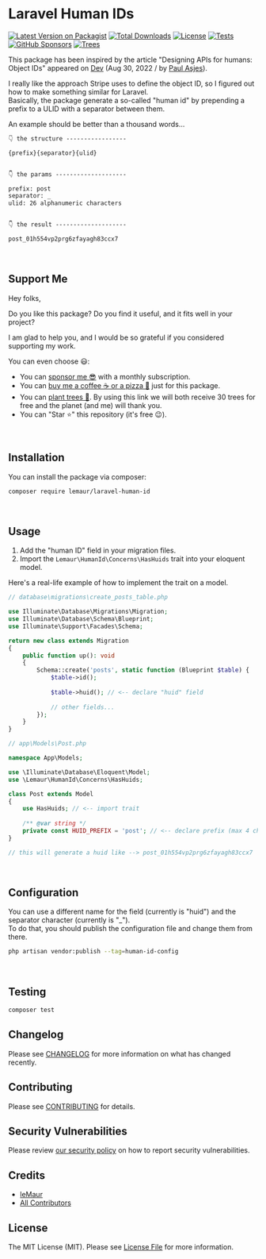 # Laravel Human IDs

[![Latest Version on Packagist](https://img.shields.io/packagist/v/lemaur/laravel-human-id.svg?style=flat-square)](https://packagist.org/packages/lemaur/laravel-human-id)
[![Total Downloads](https://img.shields.io/packagist/dt/lemaur/laravel-human-id.svg?style=flat-square)](https://packagist.org/packages/lemaur/laravel-human-id)
[![License](https://img.shields.io/packagist/l/lemaur/laravel-human-id.svg?style=flat-square&color=yellow)](https://github.com/leMaur/laravel-human-id/blob/main/LICENSE.md)
[![Tests](https://img.shields.io/github/actions/workflow/status/lemaur/laravel-human-id/run-tests.yml?label=tests&style=flat-square)](https://github.com/leMaur/laravel-human-id/actions/workflows/run-tests.yml)
[![GitHub Sponsors](https://img.shields.io/github/sponsors/lemaur?style=flat-square&color=ea4aaa)](https://github.com/sponsors/leMaur)
[![Trees](https://img.shields.io/badge/dynamic/json?color=yellowgreen&style=flat-square&label=Trees&query=%24.total&url=https%3A%2F%2Fpublic.offset.earth%2Fusers%2Flemaur%2Ftrees)](https://ecologi.com/lemaur?r=6012e849de97da001ddfd6c9)

This package has been inspired by the article "Designing APIs for humans: Object IDs" appeared on [Dev](https://dev.to/stripe/designing-apis-for-humans-object-ids-3o5a) (Aug 30, 2022 / by [Paul Asjes](https://dev.to/paulasjes)).

I really like the approach Stripe uses to define the object ID, so I figured out how to make something similar for Laravel.  
Basically, the package generate a so-called "human id" by prepending a prefix to a ULID with a separator between them.

An example should be better than a thousand words...

```md
👇 the structure -----------------

{prefix}{separator}{ulid}


👇 the params --------------------

prefix: post
separator: _
ulid: 26 alphanumeric characters


👇 the result --------------------

post_01h554vp2prg6zfayagh83ccx7
```

<br>

## Support Me

Hey folks,

Do you like this package? Do you find it useful, and it fits well in your project?

I am glad to help you, and I would be so grateful if you considered supporting my work.

You can even choose 😃:
* You can [sponsor me 😎](https://github.com/sponsors/leMaur) with a monthly subscription.
* You can [buy me a coffee ☕ or a pizza 🍕](https://github.com/sponsors/leMaur?frequency=one-time&sponsor=leMaur) just for this package.
* You can [plant trees 🌴](https://ecologi.com/lemaur?r=6012e849de97da001ddfd6c9). By using this link we will both receive 30 trees for free and the planet (and me) will thank you. 
* You can "Star ⭐" this repository (it's free 😉).

<br>

## Installation

You can install the package via composer:

```bash
composer require lemaur/laravel-human-id
```

<br>

## Usage

1. Add the "human ID" field in your migration files.    
2. Import the `Lemaur\HumanId\Concerns\HasHuids` trait into your eloquent model.

Here's a real-life example of how to implement the trait on a model.

```php
// database\migrations\create_posts_table.php

use Illuminate\Database\Migrations\Migration;
use Illuminate\Database\Schema\Blueprint;
use Illuminate\Support\Facades\Schema;

return new class extends Migration
{
    public function up(): void
    {
        Schema::create('posts', static function (Blueprint $table) {
            $table->id();
            
            $table->huid(); // <-- declare "huid" field
            
            // other fields...
        });
    }
}
```

```php
// app\Models\Post.php

namespace App\Models;

use \Illuminate\Database\Eloquent\Model;
use \Lemaur\HumanId\Concerns\HasHuids;

class Post extends Model
{
    use HasHuids; // <-- import trait
    
    /** @var string */
    private const HUID_PREFIX = 'post'; // <-- declare prefix (max 4 characters length)
}

// this will generate a huid like --> post_01h554vp2prg6zfayagh83ccx7
```

<br>

## Configuration

You can use a different name for the field (currently is "huid") and the separator character (currently is "_").  
To do that, you should publish the configuration file and change them from there.

```bash
php artisan vendor:publish --tag=human-id-config
```

<br>

## Testing

```bash
composer test
```

## Changelog

Please see [CHANGELOG](CHANGELOG.md) for more information on what has changed recently.

## Contributing

Please see [CONTRIBUTING](CONTRIBUTING.md) for details.

## Security Vulnerabilities

Please review [our security policy](../../security/policy) on how to report security vulnerabilities.

## Credits

- [leMaur](https://github.com/lemaur)
- [All Contributors](../../contributors)

## License

The MIT License (MIT). Please see [License File](LICENSE.md) for more information.

